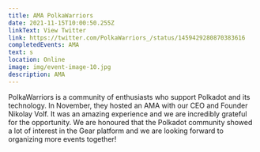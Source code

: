 ```yaml
---
title: AMA PolkaWarriors
date: 2021-11-15T10:00:50.255Z
linkText: View Twitter
link: https://twitter.com/PolkaWarriors_/status/1459429280870383616
completedEvents: AMA
text: s
location: Online
image: img/event-image-10.jpg
description: AMA
---
```

PolkaWarriors is a community of enthusiasts who support Polkadot and its technology. In November, they hosted an AMA with our CEO and Founder Nikolay Volf. It was an amazing experience and we are incredibly grateful for the opportunity. We are honoured that the Polkadot community showed a lot of interest in the Gear platform and we are looking forward to organizing more events together!